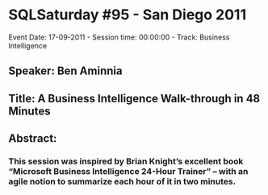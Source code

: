 # SQLSaturday #95 - San Diego 2011
Event Date: 17-09-2011 - Session time: 00:00:00 - Track: Business Intelligence
## Speaker: Ben Aminnia
## Title: A Business Intelligence Walk-through in 48 Minutes
## Abstract:
### This session was inspired by Brian Knight’s excellent book “Microsoft Business Intelligence 24-Hour Trainer” – with an agile notion to summarize each hour of it in two minutes.
